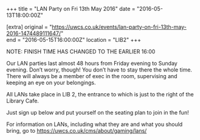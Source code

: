 +++
title = "LAN Party on Fri 13th May 2016"
date = "2016-05-13T18:00:00Z"

[extra]
original = "https://uwcs.co.uk/events/lan-party-on-fri-13th-may-2016-1474489111647/"    
end = "2016-05-15T16:00:00Z"
location = "LIB2"
+++

NOTE: FINISH TIME HAS CHANGED TO THE EARLIER 16:00

Our LAN parties last almost 48 hours from Friday evening to Sunday evening. Don’t worry, though\! You don’t have to stay there the whole time. There will always be a member of exec in the room, supervising and keeping an eye on your belongings.

All LANs take place in LIB 2, the entrance to which is just to the right of the Library Cafe.

Just sign up below and put yourself on the seating plan to join in the fun\!

For information on LANs, including what they are and what you should bring, go to https://uwcs.co.uk/cms/about/gaming/lans/

